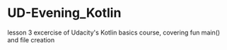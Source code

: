 # UD-Evening_Kotlin
lesson 3 excercise of Udacity's Kotlin basics course, covering fun main() and file creation
